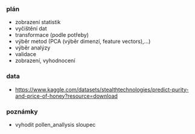 ### plán
-  zobrazení statistik
-  vyčištění dat
-  transformace (podle potřeby)
-  výběr metod (PCA (výběr dimenzí, feature vectors),...)
-  výběr analýzy
-  validace
-  zobrazení, vyhodnocení

### data
- https://www.kaggle.com/datasets/stealthtechnologies/predict-purity-and-price-of-honey?resource=download

### poznámky
- vyhodit pollen_anallysis sloupec
